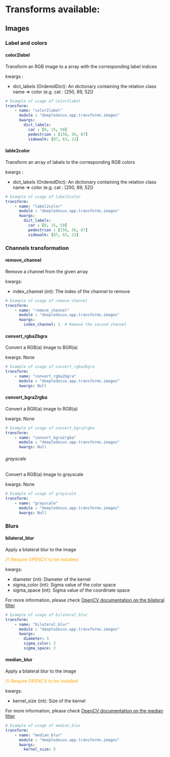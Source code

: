 # Transforms available:

## Images

### Label and colors

#### color2label
Transform an RGB image to a array with the corresponding label indices

kwargs : 
- dict_labels (OrderedDict): An dictionary containing the relation class name => color (e.g. cat : [250, 89, 52])

```yaml
# Example of usage of color2label
transform:
    - name: "color2label"
      module : "deeplodocus.app.transforms.images"
      kwargs:
        dict_labels:
          car : [0, 15, 59]
          pedestrian : [158, 56, 87]
          sidewalk: [87, 63, 22] 
```

#### lable2color
Transform an array of labels to the corresponding RGB colors

kwargs : 
- dict_labels (OrderedDict): An dictionary containing the relation class name => color (e.g. cat : [250, 89, 52])

```yaml
# Example of usage of label2color
transform:
    - name: "label2color"
      module : "deeplodocus.app.transforms.images"
      kwargs:
        dict_labels:
          car : [0, 15, 59]
          pedestrian : [158, 56, 87]
          sidewalk: [87, 63, 22] 
```

### Channels transformation

#### remove_channel
Remove a channel from the given array

kwargs:
- index_channel (int): The index of the channel to remove
```yaml
# Example of usage of remove channel
transform:
    - name: "remove_channel"
      module : "deeplodocus.app.transforms.images"
      kwargs:
        index_channel: 1  # Remove the second channel
```

#### convert_rgba2bgra
Convert a RGB(a) image to BGR(a)

kwargs: None

```yaml
# Example of usage of convert_rgba2bgra
transform:
    - name: "convert_rgba2bgra"
      module : "deeplodocus.app.transforms.images"
      kwargs: Null
```

#### convert_bgra2rgba
Convert a BGR(a) image to RGB(a)

kwargs: None

```yaml
# Example of usage of convert_bgra2rgba
transform:
    - name: "convert_bgra2rgba"
      module : "deeplodocus.app.transforms.images"
      kwargs: Null
```

###### grayscale
Convert a RGB(a) image to grayscale

kwargs: None
```yaml
# Example of usage of grayscale
transform:
    - name: "grayscale"
      module : "deeplodocus.app.transforms.images"
      kwargs: Null
```

### Blurs

#### bilateral_blur
Apply a bilateral blur to the image

<span style="color:orange">/!\ Require OPENCV to be installed</span>

kwargs:

- diameter (int): Diameter of the kernel
- sigma_color (int): Sigma value of the color space
- sigma_space (int): Sigma value of the coordinate space

For more information, please check [OpenCV documentation on the bilateral filter](https://docs.opencv.org/4.0.1/d4/d86/group__imgproc__filter.html#ga9d7064d478c95d60003cf839430737ed) 

```yaml
# Example of usage of bilateral_blur
transform:
    - name: "bilateral_blur"
      module : "deeplodocus.app.transforms.images"
      kwargs:
        diameter: 3
        sigma_color: 2
        sigma_space: 2
```

#### median_blur
Apply a bilateral blur to the image

<span style="color:orange">/!\ Require OPENCV to be installed</span>

kwargs:

- kernel_size (int): Size of the kernel

For more information, please check [OpenCV documentation on the median filter](    https://docs.opencv.org/4.0.1/d4/d86/group__imgproc__filter.html#ga564869aa33e58769b4469101aac458f9)

```yaml
# Example of usage of median_blur
transform:
    - name: "median_blur"
      module : "deeplodocus.app.transforms.images"
      kwargs:
        kernel_size: 5
```